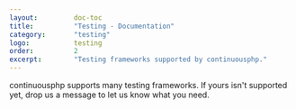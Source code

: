 ```yaml
---
layout:         doc-toc
title:          "Testing - Documentation"
category:       "testing"
logo:           testing
order:          2
excerpt:        "Testing frameworks supported by continuousphp."
---
```

continuousphp supports many testing frameworks. If yours isn't supported yet, drop us a message to let us know what you need.
